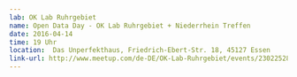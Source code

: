 ```yaml
---
lab: OK Lab Ruhrgebiet
name: Open Data Day - OK Lab Ruhrgebiet + Niederrhein Treffen
date: 2016-04-14
time: 19 Uhr
location:  Das Unperfekthaus, Friedrich-Ebert-Str. 18, 45127 Essen
link-url: http://www.meetup.com/de-DE/OK-Lab-Ruhrgebiet/events/230225281/
---
```

